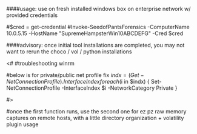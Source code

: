 ####usage: use on fresh installed windows box on enterprise network w/ provided credentials 

#$cred = get-credential
#Invoke-SeedofPantsForensics -ComputerName 10.0.5.15 -HostName "SupremeHampsterWin10ABCDEFG" -Cred $cred

####advisory: once initial tool installations are completed, you may not want to rerun the choco / vol / python installations

<#
#troubleshooting winrm

#below is for private/public net profile fix
$indx = (Get-NetConnectionProfile).InterfaceIndex
foreach ($i in $indx) {
Set-NetConnectionProfile -InterfaceIndex $i -NetworkCategory Private
}

#>


#once the first function runs, use the second one for ez pz raw memory captures on remote hosts, with a little directory organization + volatility plugin usage
